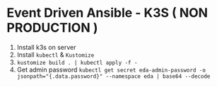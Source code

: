 # Event Driven Ansible - K3S ( NON PRODUCTION )

1. Install k3s on server
2. Install `kubectl` & `Kustomize`
3. `kustomize build . | kubectl apply -f -`
4. Get admin password `kubectl get secret eda-admin-password -o jsonpath="{.data.password}" --namespace eda | base64 --decode`